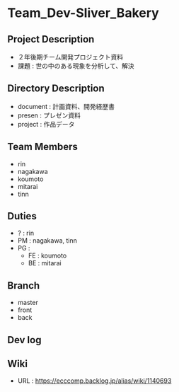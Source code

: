# Team_Dev-Sliver_Bakery

## Project Description
- ２年後期チーム開発プロジェクト資料
- 課題 : 世の中のある現象を分析して、解決

## Directory Description
- document : 計画資料、開発経歴書
- presen : プレゼン資料
- project : 作品データ

## Team Members
- rin
- nagakawa
- koumoto
- mitarai
- tinn

## Duties
- ? : rin
- PM : nagakawa, tinn
- PG :
	- FE : koumoto
	- BE : mitarai

## Branch
- master
- front
- back

## Dev log

## Wiki
- URL : https://ecccomp.backlog.jp/alias/wiki/1140693

